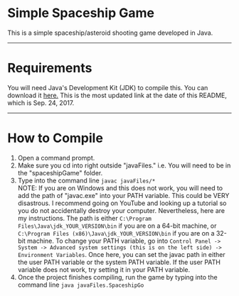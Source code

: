 # Simple Spaceship Game
This is a simple spaceship/asteroid shooting game developed in Java.
___
# Requirements
You will need Java's Development Kit (JDK) to compile this. You can download it [here.](http://www.oracle.com/technetwork/java/javase/downloads/jdk9-downloads-3848520.html) This is the most updated link at the date of this README, which is Sep. 24, 2017.
___
# How to Compile
1. Open a command prompt.
2. Make sure you cd into right outside "javaFiles." i.e. You will need to be in the "spaceshipGame" folder.
3. Type into the command line
`javac javaFiles/*`
<br />NOTE: If you are on Windows and this does not work, you will need to add the path of "javac.exe" into your PATH variable. This could be VERY disastrous. I recommend going on YouTube and looking up a tutorial so you do not accidentally destroy your computer.
Nevertheless, here are my instructions. The path is either `C:\Program Files\Java\jdk_YOUR_VERSION\bin` if you are on a 64-bit machine, or `C:\Program Files (x86)\Java\jdk_YOUR_VERSION\bin` if you are on a 32-bit machine. To change your PATH variable, go into `Control Panel -> System -> Advanced system settings (this is on the left side) -> Environment Variables`. Once here, you can set the javac path in either the user PATH variable or the system PATH variable. If the user PATH variable does not work, try setting it in your PATH variable.
4. Once the project finishes compiling, run the game by typing into the command line
`java javaFiles.SpaceshipGo`